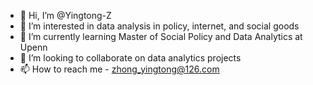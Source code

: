 - 👋 Hi, I’m @Yingtong-Z
- 👀 I’m interested in data analysis in policy, internet, and social goods
- 🌱 I’m currently learning Master of Social Policy and Data Analytics at Upenn
- 💞️ I’m looking to collaborate on data analytics projects
- 📫 How to reach me - zhong_yingtong@126.com

<!---
Yingtong-Z/Yingtong-Z is a ✨ special ✨ repository because its `README.md` (this file) appears on your GitHub profile.
You can click the Preview link to take a look at your changes.
--->
